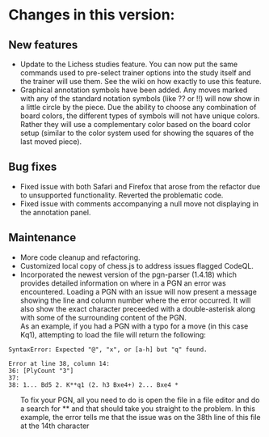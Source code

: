 # Changes in this version:

## New features ##
* Update to the Lichess studies feature.  You can now put the same commands used to pre-select trainer options into the study itself and the trainer will use them.  See the wiki on how exactly to use this feature.
* Graphical annotation symbols have been added.  Any moves marked with any of the standard notation symbols (like ?? or !!) will now show in a little circle by the piece.  Due the ability to choose any combination of board colors, the different types of symbols will not have unique colors.  Rather they will use a complementary color based on the board color setup (similar to the color system used for showing the squares of the last moved piece).

## Bug fixes ##
* Fixed issue with both Safari and Firefox that arose from the refactor due to unsupported functionality.  Reverted the problematic code.
* Fixed issue with comments accompanying a null move not displaying in the annotation panel.

## Maintenance ##
* More code cleanup and refactoring.
* Customized local copy of chess.js to address issues flagged CodeQL.
* Incorporated the newest version of the pgn-parser (1.4.18) which provides detailed information on where in a PGN an error was encountered. Loading a PGN with an issue will now present a message showing the line and column number where the error occurred.  It will also show the exact character preceeded with a double-asterisk along with some of the surrounding content of the PGN.  
As an example, if you had a PGN with a typo for a move (in this case Kq1), attempting to load the file will return the following:
```
SyntaxError: Expected "@", "x", or [a-h] but "q" found.

Error at line 38, column 14:
36: [PlyCount "3"]
37: 
38: 1... Bd5 2. K**q1 (2. h3 Bxe4+) 2... Bxe4 *
```
<ul><li style="list-style-type: none;">To fix your PGN, all you need to do is open the file in a file editor and do a search for ** and that should take you straight to the problem.  In this example, the error tells me that the issue was on the 38th line of this file at the 14th character</li></ul>
